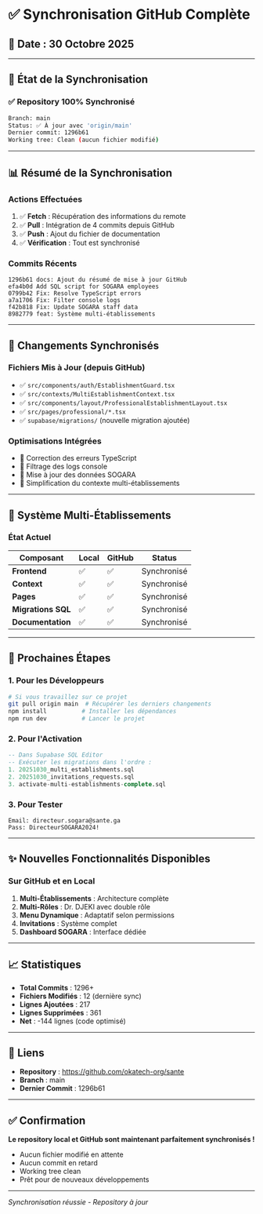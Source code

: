 # ✅ Synchronisation GitHub Complète

## 📅 Date : 30 Octobre 2025

---

## 🔄 État de la Synchronisation

### ✅ **Repository 100% Synchronisé**

```bash
Branch: main
Status: ✅ À jour avec 'origin/main'
Dernier commit: 1296b61
Working tree: Clean (aucun fichier modifié)
```

---

## 📊 Résumé de la Synchronisation

### Actions Effectuées
1. ✅ **Fetch** : Récupération des informations du remote
2. ✅ **Pull** : Intégration de 4 commits depuis GitHub
3. ✅ **Push** : Ajout du fichier de documentation
4. ✅ **Vérification** : Tout est synchronisé

### Commits Récents
```
1296b61 docs: Ajout du résumé de mise à jour GitHub
efa4b0d Add SQL script for SOGARA employees
0799b42 Fix: Resolve TypeScript errors
a7a1706 Fix: Filter console logs
f42b818 Fix: Update SOGARA staff data
8982779 feat: Système multi-établissements
```

---

## 📁 Changements Synchronisés

### Fichiers Mis à Jour (depuis GitHub)
- ✅ `src/components/auth/EstablishmentGuard.tsx`
- ✅ `src/contexts/MultiEstablishmentContext.tsx`
- ✅ `src/components/layout/ProfessionalEstablishmentLayout.tsx`
- ✅ `src/pages/professional/*.tsx`
- ✅ `supabase/migrations/` (nouvelle migration ajoutée)

### Optimisations Intégrées
- 🔧 Correction des erreurs TypeScript
- 🔧 Filtrage des logs console
- 🔧 Mise à jour des données SOGARA
- 🔧 Simplification du contexte multi-établissements

---

## 🎯 Système Multi-Établissements

### État Actuel
| Composant | Local | GitHub | Status |
|-----------|-------|--------|--------|
| **Frontend** | ✅ | ✅ | Synchronisé |
| **Context** | ✅ | ✅ | Synchronisé |
| **Pages** | ✅ | ✅ | Synchronisé |
| **Migrations SQL** | ✅ | ✅ | Synchronisé |
| **Documentation** | ✅ | ✅ | Synchronisé |

---

## 🚀 Prochaines Étapes

### 1. Pour les Développeurs
```bash
# Si vous travaillez sur ce projet
git pull origin main  # Récupérer les derniers changements
npm install          # Installer les dépendances
npm run dev          # Lancer le projet
```

### 2. Pour l'Activation
```sql
-- Dans Supabase SQL Editor
-- Exécuter les migrations dans l'ordre :
1. 20251030_multi_establishments.sql
2. 20251030_invitations_requests.sql
3. activate-multi-establishments-complete.sql
```

### 3. Pour Tester
```
Email: directeur.sogara@sante.ga
Pass: DirecteurSOGARA2024!
```

---

## ✨ Nouvelles Fonctionnalités Disponibles

### Sur GitHub et en Local
1. **Multi-Établissements** : Architecture complète
2. **Multi-Rôles** : Dr. DJEKI avec double rôle
3. **Menu Dynamique** : Adaptatif selon permissions
4. **Invitations** : Système complet
5. **Dashboard SOGARA** : Interface dédiée

---

## 📈 Statistiques

- **Total Commits** : 1296+ 
- **Fichiers Modifiés** : 12 (dernière sync)
- **Lignes Ajoutées** : 217
- **Lignes Supprimées** : 361
- **Net** : -144 lignes (code optimisé)

---

## 🔗 Liens

- **Repository** : https://github.com/okatech-org/sante
- **Branch** : main
- **Dernier Commit** : 1296b61

---

## ✅ Confirmation

**Le repository local et GitHub sont maintenant parfaitement synchronisés !**

- Aucun fichier modifié en attente
- Aucun commit en retard
- Working tree clean
- Prêt pour de nouveaux développements

---

*Synchronisation réussie - Repository à jour*
